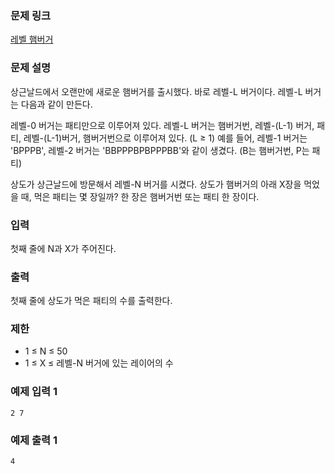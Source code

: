 ### 문제 링크 
[레벨 햄버거](https://www.acmicpc.net/problem/16974)

### 문제 설명 

상근날드에서 오랜만에 새로운 햄버거를 출시했다. 바로 레벨-L 버거이다. 레벨-L 버거는 다음과 같이 만든다.

레벨-0 버거는 패티만으로 이루어져 있다.
레벨-L 버거는 햄버거번, 레벨-(L-1) 버거, 패티, 레벨-(L-1)버거, 햄버거번으로 이루어져 있다. (L ≥ 1)
예를 들어, 레벨-1 버거는 'BPPPB', 레벨-2 버거는 'BBPPPBPBPPPBB'와 같이 생겼다. (B는 햄버거번, P는 패티)

상도가 상근날드에 방문해서 레벨-N 버거를 시켰다. 상도가 햄버거의 아래 X장을 먹었을 때, 먹은 패티는 몇 장일까? 한 장은 햄버거번 또는 패티 한 장이다.

### 입력

첫째 줄에 N과 X가 주어진다.

### 출력

첫째 줄에 상도가 먹은 패티의 수를 출력한다.

### 제한
- 1 ≤ N ≤ 50
- 1 ≤ X ≤ 레벨-N 버거에 있는 레이어의 수

### 예제 입력 1 
```
2 7
```

### 예제 출력 1 
```
4
```

